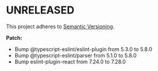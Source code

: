 # UNRELEASED

This project adheres to [Semantic Versioning](http://semver.org/).

**Patch:**
 
-  Bump @typescript-eslint/eslint-plugin from 5.3.0 to 5.8.0
-  Bump @typescript-eslint/parser from 5.1.0 to 5.8.0
-  Bump eslint-plugin-react from 7.24.0 to 7.28.0

